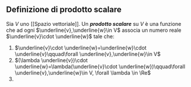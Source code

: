 ## Definizione di prodotto scalare
Sia $V$ uno [[Spazio vettoriale]]. Un ***prodotto scalare*** su $V$ è una funzione che ad ogni $\underline{v},\underline{w}\in V$ associa un numero reale $\underline{v}\cdot \underline{w}$ tale che:
1. $\underline{v}\cdot \underline{w}=\underline{w}\cdot \underline{v}\qquad\forall \underline{v},\underline{w}\in V$
2. $(\lambda \underline{v})\cdot \underline{w}=\lambda(\underline{v}\cdot \underline{w})\qquad\forall \underline{v},\underline{w}\in V, \forall \lambda \in \Re$
3. 
